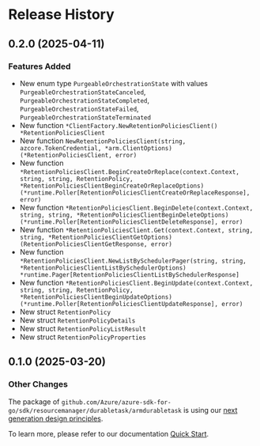 # Release History

## 0.2.0 (2025-04-11)
### Features Added

- New enum type `PurgeableOrchestrationState` with values `PurgeableOrchestrationStateCanceled`, `PurgeableOrchestrationStateCompleted`, `PurgeableOrchestrationStateFailed`, `PurgeableOrchestrationStateTerminated`
- New function `*ClientFactory.NewRetentionPoliciesClient() *RetentionPoliciesClient`
- New function `NewRetentionPoliciesClient(string, azcore.TokenCredential, *arm.ClientOptions) (*RetentionPoliciesClient, error)`
- New function `*RetentionPoliciesClient.BeginCreateOrReplace(context.Context, string, string, RetentionPolicy, *RetentionPoliciesClientBeginCreateOrReplaceOptions) (*runtime.Poller[RetentionPoliciesClientCreateOrReplaceResponse], error)`
- New function `*RetentionPoliciesClient.BeginDelete(context.Context, string, string, *RetentionPoliciesClientBeginDeleteOptions) (*runtime.Poller[RetentionPoliciesClientDeleteResponse], error)`
- New function `*RetentionPoliciesClient.Get(context.Context, string, string, *RetentionPoliciesClientGetOptions) (RetentionPoliciesClientGetResponse, error)`
- New function `*RetentionPoliciesClient.NewListBySchedulerPager(string, string, *RetentionPoliciesClientListBySchedulerOptions) *runtime.Pager[RetentionPoliciesClientListBySchedulerResponse]`
- New function `*RetentionPoliciesClient.BeginUpdate(context.Context, string, string, RetentionPolicy, *RetentionPoliciesClientBeginUpdateOptions) (*runtime.Poller[RetentionPoliciesClientUpdateResponse], error)`
- New struct `RetentionPolicy`
- New struct `RetentionPolicyDetails`
- New struct `RetentionPolicyListResult`
- New struct `RetentionPolicyProperties`


## 0.1.0 (2025-03-20)
### Other Changes

The package of `github.com/Azure/azure-sdk-for-go/sdk/resourcemanager/durabletask/armdurabletask` is using our [next generation design principles](https://azure.github.io/azure-sdk/general_introduction.html).

To learn more, please refer to our documentation [Quick Start](https://aka.ms/azsdk/go/mgmt).